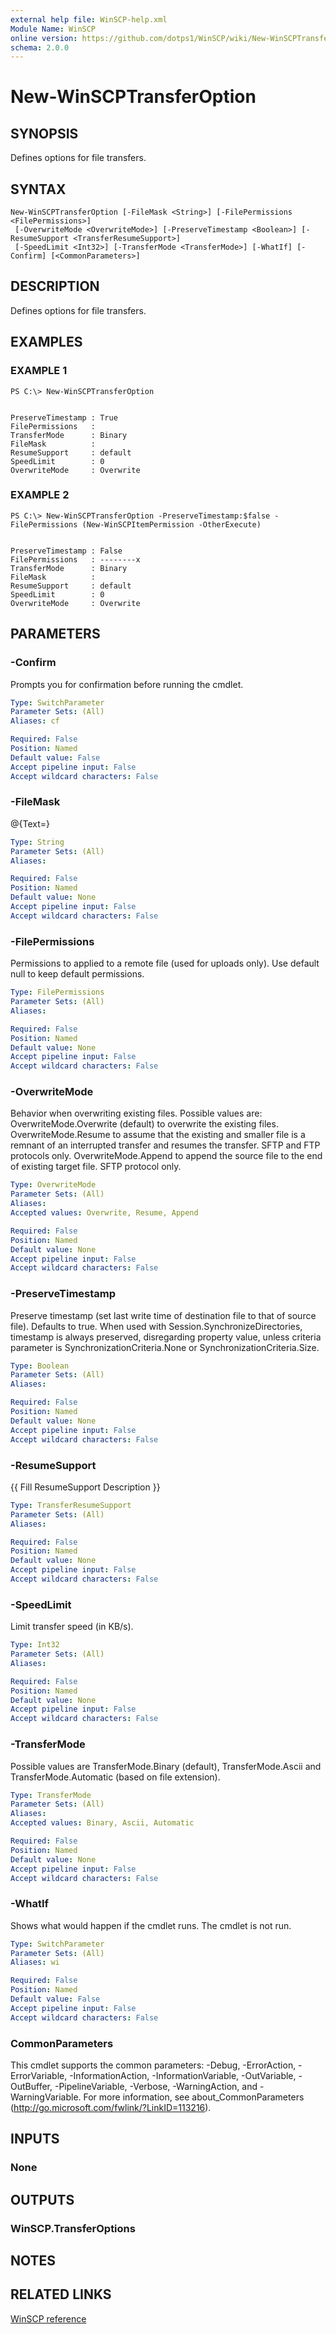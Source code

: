 ```yaml
---
external help file: WinSCP-help.xml
Module Name: WinSCP
online version: https://github.com/dotps1/WinSCP/wiki/New-WinSCPTransferOption
schema: 2.0.0
---
```


# New-WinSCPTransferOption

## SYNOPSIS
Defines options for file transfers.

## SYNTAX

```
New-WinSCPTransferOption [-FileMask <String>] [-FilePermissions <FilePermissions>]
 [-OverwriteMode <OverwriteMode>] [-PreserveTimestamp <Boolean>] [-ResumeSupport <TransferResumeSupport>]
 [-SpeedLimit <Int32>] [-TransferMode <TransferMode>] [-WhatIf] [-Confirm] [<CommonParameters>]
```

## DESCRIPTION
Defines options for file transfers.

## EXAMPLES

### EXAMPLE 1
```
PS C:\> New-WinSCPTransferOption


PreserveTimestamp : True
FilePermissions   :
TransferMode      : Binary
FileMask          :
ResumeSupport     : default
SpeedLimit        : 0
OverwriteMode     : Overwrite
```

### EXAMPLE 2
```
PS C:\> New-WinSCPTransferOption -PreserveTimestamp:$false -FilePermissions (New-WinSCPItemPermission -OtherExecute)


PreserveTimestamp : False
FilePermissions   : --------x
TransferMode      : Binary
FileMask          :
ResumeSupport     : default
SpeedLimit        : 0
OverwriteMode     : Overwrite
```

## PARAMETERS

### -Confirm
Prompts you for confirmation before running the cmdlet.

```yaml
Type: SwitchParameter
Parameter Sets: (All)
Aliases: cf

Required: False
Position: Named
Default value: False
Accept pipeline input: False
Accept wildcard characters: False
```

### -FileMask
@{Text=}

```yaml
Type: String
Parameter Sets: (All)
Aliases:

Required: False
Position: Named
Default value: None
Accept pipeline input: False
Accept wildcard characters: False
```

### -FilePermissions
Permissions to applied to a remote file (used for uploads only).
Use default null to keep default permissions.

```yaml
Type: FilePermissions
Parameter Sets: (All)
Aliases:

Required: False
Position: Named
Default value: None
Accept pipeline input: False
Accept wildcard characters: False
```

### -OverwriteMode
Behavior when overwriting existing files.
Possible values are: OverwriteMode.Overwrite (default) to overwrite the existing files.
OverwriteMode.Resume to assume that the existing and smaller file is a remnant of an interrupted transfer and resumes the transfer.
SFTP and FTP protocols only.
OverwriteMode.Append to append the source file to the end of existing target file.
SFTP protocol only.

```yaml
Type: OverwriteMode
Parameter Sets: (All)
Aliases:
Accepted values: Overwrite, Resume, Append

Required: False
Position: Named
Default value: None
Accept pipeline input: False
Accept wildcard characters: False
```

### -PreserveTimestamp
Preserve timestamp (set last write time of destination file to that of source file).
Defaults to true.
When used with Session.SynchronizeDirectories, timestamp is always preserved, disregarding property value, unless criteria parameter is SynchronizationCriteria.None or SynchronizationCriteria.Size.

```yaml
Type: Boolean
Parameter Sets: (All)
Aliases:

Required: False
Position: Named
Default value: None
Accept pipeline input: False
Accept wildcard characters: False
```

### -ResumeSupport
{{ Fill ResumeSupport Description }}

```yaml
Type: TransferResumeSupport
Parameter Sets: (All)
Aliases:

Required: False
Position: Named
Default value: None
Accept pipeline input: False
Accept wildcard characters: False
```

### -SpeedLimit
Limit transfer speed (in KB/s).

```yaml
Type: Int32
Parameter Sets: (All)
Aliases:

Required: False
Position: Named
Default value: None
Accept pipeline input: False
Accept wildcard characters: False
```

### -TransferMode
Possible values are TransferMode.Binary (default), TransferMode.Ascii and TransferMode.Automatic (based on file extension).

```yaml
Type: TransferMode
Parameter Sets: (All)
Aliases:
Accepted values: Binary, Ascii, Automatic

Required: False
Position: Named
Default value: None
Accept pipeline input: False
Accept wildcard characters: False
```

### -WhatIf
Shows what would happen if the cmdlet runs.
The cmdlet is not run.

```yaml
Type: SwitchParameter
Parameter Sets: (All)
Aliases: wi

Required: False
Position: Named
Default value: False
Accept pipeline input: False
Accept wildcard characters: False
```

### CommonParameters
This cmdlet supports the common parameters: -Debug, -ErrorAction, -ErrorVariable, -InformationAction, -InformationVariable, -OutVariable, -OutBuffer, -PipelineVariable, -Verbose, -WarningAction, and -WarningVariable. For more information, see about_CommonParameters (http://go.microsoft.com/fwlink/?LinkID=113216).

## INPUTS

### None

## OUTPUTS

### WinSCP.TransferOptions

## NOTES

## RELATED LINKS

[WinSCP reference](https://winscp.net/eng/docs/library_transferoptions)

